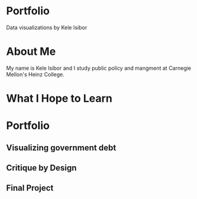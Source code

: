 # Portfolio
Data visualizations by Kele Isibor

# About Me
My name is Kele Isibor and I study public policy and mangment at Carnegie Mellon's Heinz College. 

# What I Hope to Learn

# Portfolio 
## Visualizing government debt
## Critique by Design
## Final Project
